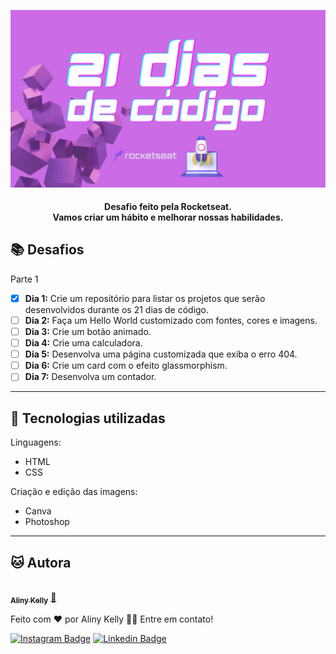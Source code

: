 ![21 dias de código](public/assets/image/preview2.png)

<h4 align="center">
  Desafio feito pela Rocketseat.
  </br>  
  Vamos criar um hábito e melhorar nossas habilidades.
</h4>

## 📚 Desafios
Parte 1

- [x] **Dia 1:** Crie um repositório para listar os projetos que serão desenvolvidos durante os 21 dias de código.
- [ ] **Dia 2:** Faça um Hello World customizado com fontes, cores e imagens.
- [ ] **Dia 3:** Crie um botão animado.
- [ ] **Dia 4:** Crie uma calculadora.
- [ ] **Dia 5:** Desenvolva uma página customizada que exiba o erro 404.
- [ ] **Dia 6:** Crie um card com o efeito glassmorphism.
- [ ] **Dia 7:** Desenvolva um contador.

---

## 💼 Tecnologias utilizadas

Linguagens:

- HTML
- CSS

Criação e edição das imagens:

- Canva
- Photoshop

---

## 🐱 Autora<br>

<a href="https://github.com/alinykelly">
 <img style="border-radius: 50%;" src="https://avatars.githubusercontent.com/u/58093742?v=4" width="100px;" alt=""/>
 <br />
 <sub><b>Aliny Kelly</b></sub></a> <a href="https://github.com/alinykelly" title="GitHub Aliny Kelly">🚀</a>


Feito com ❤️ por Aliny Kelly 👋🏽 Entre em contato!

[![Instagram Badge](https://img.shields.io/badge/-@alinykellyfs-cf1cf1?style=flat-square&labelColor=cf1cf1&logo=instagram&logoColor=white&link=https://instagram.com/alinykellyfs)](https://instagram.com/alinykellyfs) [![Linkedin Badge](https://img.shields.io/badge/-alinykelly-blue?style=flat-square&logo=Linkedin&logoColor=white&link=https://www.linkedin.com/in/alinykelly/)](https://www.linkedin.com/in/alinykelly/) 
